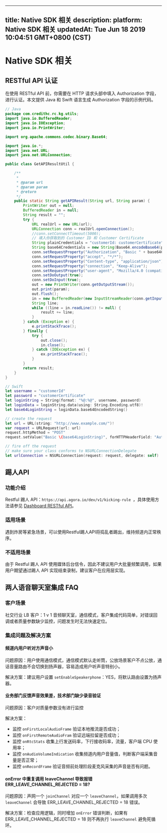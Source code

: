 
---
title: Native SDK 相关
description: 
platform: Native SDK 相关
updatedAt: Tue Jun 18 2019 10:04:51 GMT+0800 (CST)
---
# Native SDK 相关
## RESTful API  认证

在使用 RESTful API 前，你需要在 HTTP 请求头部中填入 Authorization 字段，进行认证。本文提供 Java 和 Swift 语言生成 Authorization 字段的示例代码。

```java
// Java
package com.credithc.rc.kg.utils;
import java.io.BufferedReader;
import java.io.IOException;
import java.io.PrintWriter;

import org.apache.commons.codec.binary.Base64;

import java.io.*;
import java.net.URL;
import java.net.URLConnection;

public class GetAPIResultUtil {

    /**
     *
     * @param url
     * @param param
     * @return
     */
    public static String getAPIResult(String url, String param) {
        PrintWriter out = null;
        BufferedReader in = null;
        String result = "";
        try {
            URL realUrl = new URL(url);
            URLConnection conn = realUrl.openConnection();
            //conn.setConnectTimeout(5000);
			// 填入你获取到的 Customer ID 和 Customer Certificate
            String plainCredentials = "customerId: customerCertificate";
            String base64Credentials = new String(Base64.encodeBase64(plainCredentials.getBytes()));
            conn.setRequestProperty("Authorization", "Basic " + base64Credentials);
            conn.setRequestProperty("accept", "*/*");
            conn.setRequestProperty("Content-type", "application/json");
            conn.setRequestProperty("connection", "Keep-Alive");
            conn.setRequestProperty("user-agent", "Mozilla/4.0 (compatible; MSIE 6.0; Windows NT 5.1;SV1)");
            conn.setDoOutput(true);
            conn.setDoInput(true);
            out = new PrintWriter(conn.getOutputStream());
            out.print(param);
            out.flush();
            in = new BufferedReader(new InputStreamReader(conn.getInputStream()));
            String line;
            while ((line = in.readLine()) != null) {
                result += line;
            }
        } catch (Exception e) {
            e.printStackTrace();
        } finally {
            try {
                out.close();
                in.close();
            } catch (IOException ex) {
                ex.printStackTrace();
            }
        }
        return result;
    }
}

```

```swift
// Swift
let username = "customerId"
let password = "customerCertificate"
let loginString = String(format: "%@:%@", username, password)
let loginData = loginString.data(using: String.Encoding.utf8)!
let base64LoginString = loginData.base64EncodedString()

// create the request
let url = URL(string: "http://www.example.com/")!
var request = URLRequest(url: url)
request.httpMethod = "POST"
request.setValue("Basic \(base64LoginString)", forHTTPHeaderField: "Authorization")

// fire off the request
// make sure your class conforms to NSURLConnectionDelegate
let urlConnection = NSURLConnection(request: request, delegate: self)
```

## 踢人API

### 功能介绍

Restful 踢人 API：`https://api.agora.io/dev/v1/kicking-rule `，具体使用方法请参见 [Dashboard RESTful API](../../cn/API%20Reference/dashboard_restful_live.md)。

### 适用场景

遇到炸房等紧急场景，可以使用Restful踢人API将捣乱者踢出，维持频道内正常秩序。

### 不适用场景

由于 Restful 踢人 API 使用媒体后台信令，因此不建议用户大批量频繁调用，如果用户期望通过踢人 API 实现结束录制，建议客户在应用层实现。

## 两人语音聊天室集成 FAQ

### 客户场景

社交行业 LB 客户：1 v 1 音频聊天室，通信模式，客户集成代码简单，对错误回调或者质量参数缺少监控，问题发生时无法快速定位。

### 集成问题及解决方案

#### 频道内用户听对方声音小

问题原因：用户使用通信模式，通信模式默认走听筒，公放场景客户不点公放，通话音量路由不会切换到扬声器，容易造成用户听声音特别小。

解决方案：建议用户设置 `setEnableSpeakerphone`：YES，将默认路由设置为扬声器。

#### 业务部门反馈声音效果差，技术部门缺少录音验证

问题原因：客户对质量参数没有进行监控

解决方案：
* 监控 `onFirstLocalAudioFrame` 验证本地推流是否成功；
* 监控 `onFirstRemoteAudioFram` 验证远端拉留是否成功；
* 监控 `onRtcStats` 收集上行发送码率，下行接收码率，流量，客户端 CPU 使用率；
* 监控 `onAudioVolumeIndication` 收集频道内用户音量值，判断客户端采集音量是否正常；
* 监控 `onRecordFrame` 验证音频前处理阶段麦克风采集的声音是否有问题。

#### onError 中重复调用 leaveChannel 导致报错 ERR_LEAVE_CHANNEL_REJECTED = 18?

问题原因：声网一个 `joinChannel` 对应一个 `leaveChannel`，如果调用多次 `leaveChannel` 会导致 ERR_LEAVE_CHANNEL_REJECTED = 18 错误。

解决方案：检查应用逻辑，同时增加 `onError` 错误判断，如果有 ERR_LEAVE_CHANNEL_REJECTED = 18 则不再执行 `leaveChannel` 避免死循环。

